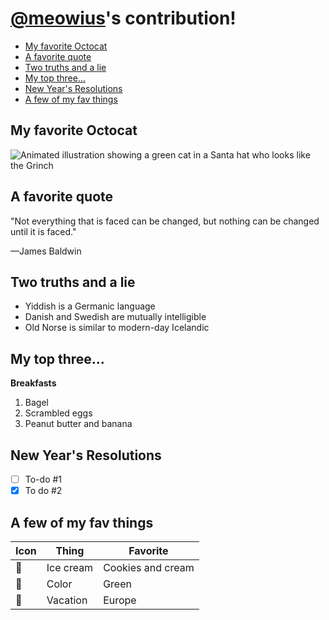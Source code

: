 # [@meowius](https://github.com/meowius)'s contribution!

- [My favorite Octocat](#my-favorite-octocat)
- [A favorite quote](#a-favorite-quote)
- [Two truths and a lie](#two-truths-and-a-lie)
- [My top three...](#my-top-three)
- [New Year's Resolutions](#new-years-resolutions)
- [A few of my fav things](#a-few-of-my-fav-things)

## My favorite Octocat

![Animated illustration showing a green cat in a Santa hat who looks like the Grinch](https://octodex.github.com/images/grinchtocat.gif)

## A favorite quote

"Not everything that is faced can be changed, but nothing can be changed until it is faced." 

—James Baldwin

## Two truths and a lie

- Yiddish is a Germanic language
- Danish and Swedish are mutually intelligible
- Old Norse is similar to modern-day Icelandic

## My top three...

**Breakfasts**

1. Bagel
2. Scrambled eggs
3. Peanut butter and banana

## New Year's Resolutions

- [ ] To-do #1
- [x] To do #2

## A few of my fav things

| Icon | Thing | Favorite |
| -- | --| -- |
| 🍨 | Ice cream | Cookies and cream |
| 🎨 | Color | Green |
| 🌴 | Vacation | Europe |
